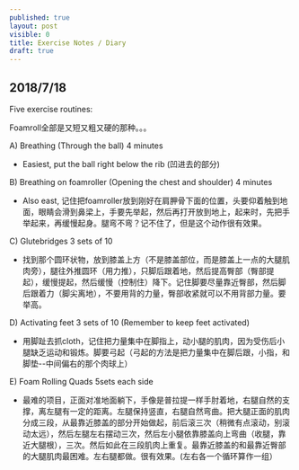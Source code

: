 ```yaml
---
published: true
layout: post
visible: 0
title: Exercise Notes / Diary
draft: true
---
```

## 2018/7/18

Five exercise routines:

Foamroll全部是又短又粗又硬的那种。。。

A) Breathing (Through the ball) 4 minutes

- Easiest, put the ball right below the rib (凹进去的部分)

B) Breathing on foamroller (Opening the chest and shoulder) 4 minutes

- Also east, 记住把foamroller放到刚好在肩胛骨下面的位置，头要仰着触到地面，眼睛会滑到鼻梁上，手要先举起，然后再打开放到地上，起来时，先把手举起来，再缓慢起身。腿弯不弯？记不住了，但是这个动作很有效果。

C) Glutebridges 3 sets of 10

- 找到那个圆环状物，放到膝盖上方（不是膝盖部位，而是膝盖上一点的大腿肌肉旁），腿往外推圆环（用力推），只脚后跟着地，然后提高臀部（臀部提起），缓慢提起，然后缓慢（控制住）降下。记住脚要尽量靠近臀部，然后脚后跟着力（脚尖离地），不要用背的力量，臀部收紧就可以不用背部力量。要举高。

D) Activating feet 3 sets of 10 (Remember to keep feet activated)

- 用脚趾去抓cloth，记住把力量集中在脚指上，动小腿的肌肉，因为受伤后小腿缺乏运动和锻炼。脚要弓起（弓起的方法是把力量集中在脚后跟，小指，和脚垫--中间偏右的那个肉球上）

E) Foam Rolling Quads 5sets each side

- 最难的项目，正面对准地面躺下，手像是普拉提一样手肘着地，右腿自然的支撑，离左腿有一定的距离。左腿保持竖直，右腿自然弯曲。把大腿正面的肌肉分成三段，从最靠近膝盖的部分开始做起，前后滚三次（稍微有点滚动，别滚动太远），然后左腿左右摆动三次，然后左小腿依靠膝盖向上弯曲（收腿，靠近大腿根），三次。然后如此在三段肌肉上重复。最靠近膝盖的和最靠近臀部的大腿肌肉最困难。左右腿都做。很有效果。(左右各一个循环算作一组）
